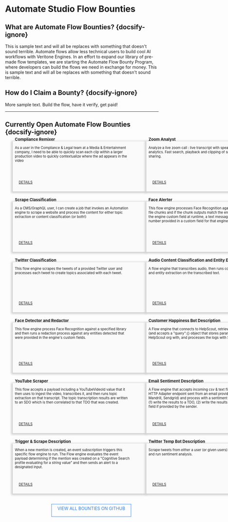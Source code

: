 <!--TODO: Replace all references to "VDA", "Developer Application", and "Developer App" with "Veritone Developer"-->

# Automate Studio Flow Bounties

<style>
    div.featureBox {
        -webkit-box-shadow: -2px 2px 6px 3px rgba(207,208,209,1);
        -moz-box-shadow: -2px 2px 6px 3px rgba(207,208,209,1);
        box-shadow: -2px 2px 6px 3px rgba(207,208,209,1);
        width: 425px;
        height: 150px;
        padding: 7px;
        font-size: 80%;
        display: flex;
        background: #FAFAFA;
        position: relative;
    }

    div.featureColumn {
        position:relative;
        left:25px;
        width: 500px;
    }
    
    div.featureText {
        position: relative; 
        top: -40px;
    }

    div.featureImage {
        width: 50px;
        height: 50px;
    }

    div.do-more-aiware-featureColumn {
        position:relative;
        left:25px;
        width: 400px;
    }
    
    div.do-more-aiwareFeatureText {
        width: 75%;
        position: relative; 
        top: -40px;
    }

    a.link {
    }

    div.newsSectionColumn{
        width: 975px;
        position:relative;
        left:10px;
        display: flex
    }
    
    div.newsDateColumn {
        width: 175px
    }

    div.newsColumn {
        width: 800px
    }

    div.buttonColumn {
        width: 760px;
        display: flex;
        margin: 0;
        position: absolute;
        left: 365px;
    }

    #view-more-templates-btn {
        display: block;
        color: #2F80ED;
        border: 1px solid #2F80ED;
        width: 250px;
        height: 30px;
        position: relative;
        left: 15px;
        text-align: center;
        padding: 5px;
        position: relative;
        text-decoration: none;
    }

    #learn-automate-studio-btn {
        display: block;
        background-color: #2F80ED;
        color: #FFF;
        width: 300px;
        height: 30px;
        text-decoration: none;
        text-align: center;
        padding: 5px;
        position: relative;
    }

    #explore-templates-btn {
        display: block;
        color: #2F80ED;
        border: 1px solid #2F80ED;
        width: 300px;
        height: 30px;
        text-align: center;
        padding: 5px;
        position: relative;
        text-decoration: none;
    }

    .date-text {
        background-color: #d9d9d7;
        width: 110px;
        border-radius: 10px;
        font-size: 95%;
        padding: 4px 6px;  
        text-align: center
    }

    a.link {
        position: relative;
        bottom: -120px;
        left: -367px;
    }

</style>

## What are Automate Flow Bounties? {docsify-ignore}
This is sample text and will all be replaces with something that doesn't sound terrible. Automate flows allow less technical users to build cool AI workflows with Veritone Engines. In an effort to expand our library of pre-made flow templates, we are starting the Automate Flow Bounty Program, where developers can build the flows we need in exchange for money. This is sample text and will all be replaces with something that doesn't sound terrible.  

## How do I Claim a Bounty? {docsify-ignore}
More sample text. Build the flow, have it verify, get paid!
<hr>

## Currently Open Automate Flow Bounties {docsify-ignore}

<div style="display: flex">
    <div class="featureColumn">
        <div class="featureBox"> 
            <div class="featureText">
                <h3>Compliance Remixer</h3>
                <div>As a user in the Compliance & Legal team at a Media & Entertainment company, I need to be able to quickly scan each clip within a larger production video to quickly contextualize where the ad appears in the video</div>
            </div>
            <a class="link" href="/#/automate-studio/flow-bounties/flow-bounty-details/compliance-remixer"> DETAILS</a>
        </div>
        </br>
        </br>
        <div class="featureBox"> 
            <div class="featureText">
                <h3>Scrape Classification</h3>
                <div>As a CMS/GraphQL user, I can create a job that invokes an Automation engine to scrape a website and process the content for either topic extraction or content classification (or both!)</div>
            </div>
            <a class="link" href="/#/automate-studio/flow-bounties/README"> DETAILS</a>
        </div>
        </br>
        </br>
        <div class="featureBox"> 
            <div class="featureText">
                <h3>Twitter Classification</h3>
                <div>This flow engine scrapes the tweets of a provided Twitter user and processes each tweet to create topics associated with each tweet.</div>
            </div>
            <a class="link" href="/#/automate-studio/flow-bounties/README"> DETAILS</a>
        </div>
        </br>
        </br>
        <div class="featureBox"> 
            <div class="featureText">
                <h3>Face Detector and Redactor</h3>
                <div>This flow engine process Face Recognition against a specified library and then runs a redaction process against any entities detected that were provided in the engine's custom fields.</div>
            </div>
            <a class="link" href="/#/automate-studio/flow-bounties/README"> DETAILS</a>
        </div>
        </br>
        </br>
        <div class="featureBox"> 
            <div class="featureText">
                <h3>YouTube Scraper</h3>
                <div>This flow accepts a payload including a YouTubeVideoId value that it then uses to ingest the video, transcribes it, and then runs topic extraction on that transcript. The topic transcription results are written to an SDO which is then correlated to that TDO that was created.</div>
            </div>
            <a class="link" href="/#/automate-studio/flow-bounties/README"> DETAILS</a>
        </div>
        </br>
        </br>
        <div class="featureBox"> 
            <div class="featureText">
                <h3>Trigger & Scrape Description</h3>
                <div>When a new mention is created, an event subscription triggers this specific flow engine to run. The Flow engine evaluates the event payload determining if the mention was created on a "Cognitive Search profile evaluating for a string value" and then sends an alert to a designated input.</div>
            </div>
            <a class="link" href="/#/automate-studio/flow-bounties/README"> DETAILS</a>
        </div>
    </div>
    <div class="featureColumn">
        <div class="featureBox"> 
            <div class= "featureText">
                <h3>Zoom Analyst</h3>
                <div>Analyze a live zoom call : live transcript with speaker separation. Text analytics. Fast search, playback and clipping of snippets of a call for sharing.</div>
            </div>
            <a class="link" href="/#/automate-studio/flow-bounties/README"> DETAILS</a>
        </div>
        </br>
        </br>
        <div class="featureBox">  
            <div class= "featureText">
                <h3>Face Alerter</h3>
                <div>This flow engine processes Face Recognition against image or video file chunks and if the chunk outputs match the entity names provided in the engine custom field at runtime, a text message is sent to the phone number provided in a custom field for that engine at setup time</div>
            </div>
            <a class="link" href="/#/automate-studio/flow-bounties/README"> DETAILS</a>
        </div>
        </br>
        </br>
        <div class="featureBox"> 
            <div class="featureText">
                <h3>Audio Content Classification and Entity Extraction</h3>
                <div>A flow engine that transcribes audio, then runs content classification and entity extraction on the transcribed text.</div>
            </div>
            <a class="link" href="/#/automate-studio/flow-bounties/README"> DETAILS</a>
        </div>
        </br>
        </br>
        <div class="featureBox"> 
            <div class="featureText">
                <h3>Customer Happiness Bot Description</h3>
                <div>A Flow engine that connects to HelpScout, retrieves the specified logs (and accepts a "query":{} object that stores params to query the user's HelpScout org with, and processes the logs with Sentiment analysis.</div>
            </div>
            <a class="link" href="/#/automate-studio/flow-bounties/README"> DETAILS</a>
        </div>
        </br>
        </br>
        <div class="featureBox"> 
            <div class="featureText">
                <h3>Email Sentiment Description</h3>
                <div>A Flow engine that accepts incoming csv & text files webhooked to an HTTP Adapter endpoint sent from an email provider of your choice (eg Mandrill, Sendgrid) and process with a sentiment analysis engine and (1) write the results to a TDO, (2) write the results back to a callbackUrl field if provided by the sender.</div>
            </div>
            <a class="link" href="/#/automate-studio/flow-bounties/README"> DETAILS</a>
        </div>
        </br>
        </br>
        <div class="featureBox"> 
            <div class="featureText">
                <h3>Twitter Temp Bot Description</h3>
                <div>Scrape tweets from either a user (or given users) or a topic/hashtag and run sentiment analysis.</div>
            </div>
            <a class="link" href="/#/automate-studio/flow-bounties/README"> DETAILS</a>
        </div>
    </div>
</div>
<br>
<br>
<div class="buttonColumn">
    <a href="https://github.com/veritone/automate-flow-templates" id="view-more-templates-btn">VIEW ALL BOUNTIES ON GITHUB</a>
</div>


